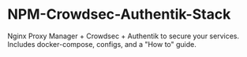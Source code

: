 # NPM-Crowdsec-Authentik-Stack
Nginx Proxy Manager + Crowdsec + Authentik to secure your services. Includes docker-compose, configs, and a "How to" guide.
